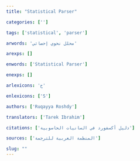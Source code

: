 ```yaml
---
title: "Statistical Parser"

categories: ['']

tags: ['statistical', 'parser']

arwords: 'محلل نحوي إحصائي'

arexps: []

enwords: ['Statistical Parser']

enexps: []

arlexicons: 'ح'

enlexicons: ['S']

authors: ['Ruqayya Roshdy']

translators: ['Tarek Ibrahim']

citations: ['دليل أكسفورد في السانيات الحاسوبية']

sources: ['المنظمة العربية للترجمة']

slug: ""
---
```

